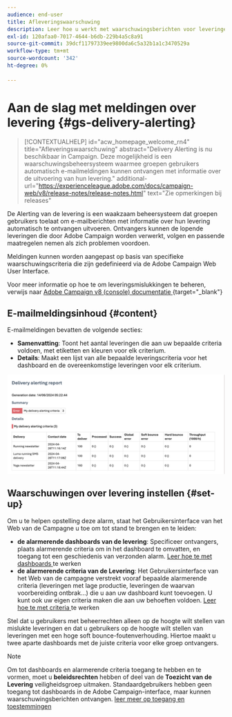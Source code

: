 ```yaml
---
audience: end-user
title: Afleveringswaarschuwing
description: Leer hoe u werkt met waarschuwingsberichten voor leveringen.
exl-id: 120afaa0-7017-4644-b6db-229b4a5c8a91
source-git-commit: 39dcf11797339ee9800da6c5a32b1a1c3470529a
workflow-type: tm+mt
source-wordcount: '342'
ht-degree: 0%

---
```


# Aan de slag met meldingen over levering {#gs-delivery-alerting}


>[!CONTEXTUALHELP]
>id="acw_homepage_welcome_rn4"
>title="Afleveringswaarschuwing"
>abstract="Delivery Alerting is nu beschikbaar in Campaign. Deze mogelijkheid is een waarschuwingsbeheersysteem waarmee groepen gebruikers automatisch e-mailmeldingen kunnen ontvangen met informatie over de uitvoering van hun levering."
>additional-url="https://experienceleague.adobe.com/docs/campaign-web/v8/release-notes/release-notes.html" text="Zie opmerkingen bij releases"

De Alerting van de levering is een waakzaam beheersysteem dat groepen gebruikers toelaat om e-mailberichten met informatie over hun levering automatisch te ontvangen uitvoeren. Ontvangers kunnen de lopende leveringen die door Adobe Campaign worden verwerkt, volgen en passende maatregelen nemen als zich problemen voordoen.

Meldingen kunnen worden aangepast op basis van specifieke waarschuwingscriteria die zijn gedefinieerd via de Adobe Campaign Web User Interface.

Voor meer informatie op hoe te om leveringsmislukkingen te beheren, verwijs naar [ Adobe Campaign v8 (console) documentatie ](https://experienceleague.adobe.com/en/docs/campaign/campaign-v8/send/failures/delivery-failures#send) {target="_blank"}

## E-mailmeldingsinhoud {#content}

E-mailmeldingen bevatten de volgende secties:

* **Samenvatting**: Toont het aantal leveringen die aan uw bepaalde criteria voldoen, met etiketten en kleuren voor elk criterium.
* **Details**: Maakt een lijst van alle bepaalde leveringscriteria voor het dashboard en de overeenkomstige leveringen voor elk criterium.

![](assets/alerting-email.png)

## Waarschuwingen over levering instellen {#set-up}

Om u te helpen opstelling deze alarm, staat het Gebruikersinterface van het Web van de Campagne u toe om tot stand te brengen en te leiden:

* **de alarmerende dashboards van de levering**: Specificeer ontvangers, plaats alarmerende criteria om in het dashboard te omvatten, en toegang tot een geschiedenis van verzonden alarm. [ Leer hoe te met dashboards ](../msg/delivery-alerting-dashboards.md) te werken
* **de alarmerende criteria van de Levering**: Het Gebruikersinterface van het Web van de campagne verstrekt vooraf bepaalde alarmerende criteria (leveringen met lage productie, leveringen de waarvan voorbereiding ontbrak...) die u aan uw dashboard kunt toevoegen. U kunt ook uw eigen criteria maken die aan uw behoeften voldoen. [ Leer hoe te met criteria ](../msg/delivery-alerting-criteria.md) te werken

Stel dat u gebruikers met beheerrechten alleen op de hoogte wilt stellen van mislukte leveringen en dat u gebruikers op de hoogte wilt stellen van leveringen met een hoge soft bounce-foutenverhouding. Hiertoe maakt u twee aparte dashboards met de juiste criteria voor elke groep ontvangers.

>[!NOTE]
>
>Om tot dashboards en alarmerende criteria toegang te hebben en te vormen, moet u **beleidsrechten** hebben of deel van de **Toezicht van de Levering** veiligheidsgroep uitmaken. Standaardgebruikers hebben geen toegang tot dashboards in de Adobe Campaign-interface, maar kunnen waarschuwingsberichten ontvangen. [ leer meer op toegang en toestemmingen ](../get-started/permissions.md)
